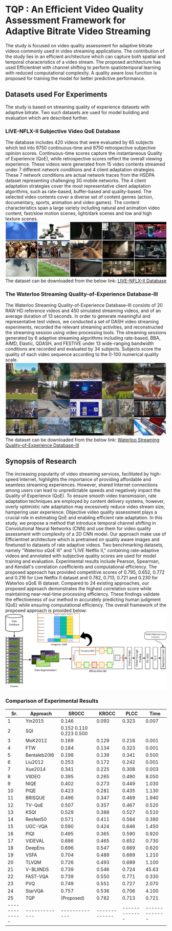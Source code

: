 # TQP : An Efficient Video Quality Assessment Framework for Adaptive Bitrate Video Streaming
The study is focused on video quality assessment for adaptive bitrate videos commonly used in video streaming applications. The contribution of the study lies in an efficient architecture which can capture both spatial and temporal characeristics of a video stream. The proposed architecture has used Efficientnet with channel shifting to perform spatiotemporal learning with reduced computational complexity. A quality aware loss function is proposed for training the model for better predictive performance.
## Datasets used For Experiments
The study is based on streaming quality of experience datasets with adaptive bitrate. Two such datasets are used for model building and evaluation which are described further.
### LIVE-NFLX-II Subjective Video QoE Database
 The database includes 420 videos that were evaluated by 65 subjects which led into 9750 continuous-time and 9750 retrospective subjective opinion scores. Continuous-time scores capture the instantaneous Quality of Experience (QoE), while retrospective scores reflect the overall viewing experience. These videos were generated from 15 video contents streamed under 7 different network conditions and 4 client adaptation strategies. These 7 network conditions are actual network traces from the HSDPA dataset representing challenging 3G mobile networks. The 4 client adaptation strategies cover the most representative client adaptation algorithms, such as rate-based, buffer-based and quality-based. The selected video contents cover a diverse set of content genres (action, documentary, sports, animation and video games). The content characteristics span a large variety including natural and animation video content, fast/slow motion scenes, light/dark scenes and low and high texture scenes. 
![Depiction of Some Videos in the dataset](https://github.com/nisarahmedrana/TQP/blob/main/Live.JPG)
The dataset can be downloaded from the below link: 
[LIVE-NFLX-II Database](https://live.ece.utexas.edu/research/LIVE_NFLX_II/live_nflx_plus.html)
### The Waterloo Streaming Quality-of-Experience Database-III
The Waterloo Streaming Quality-of-Experience Database-III consists of 20 RAW HD reference videos and 450 simulated streaming videos, and of an average duration of 13 seconds. In order to generate meaningful and representative test videos, we conducted a set of DASH video streaming experiments, recorded the relevant streaming activities, and reconstructed the streaming session using video processing tools. The streaming sessions generated by 6 adaptive streaming algorithms including rate-based, BBA, AIMD, Elastic, QDASH, and FESTIVE under 13 wide-ranging bandwidth conditions are recorded and evaluated by 34 subjects. Subjects score the quality of each video sequence according to the 0-100 numerical quality scale.
![Depiction of Some Videos in the dataset](https://github.com/nisarahmedrana/TQP/blob/main/Waterloo.jpg)
The dataset can be downloaded from the below link: 
[Waterloo Streaming Quality-of-Experience Database-III](https://ieee-dataport.org/open-access/waterloo-streaming-quality-experience-database-iii)
## Synopsis of Research
The increasing popularity of video streaming services, facilitated by high-speed Internet, highlights the importance of providing affordable and seamless streaming experiences. However, shared Internet connections among users can lead to unpredictable speeds and negatively impact the Quality of Experience (QoE). To ensure smooth video transmission, rate adaptation techniques are employed by content delivery systems, however, overly optimistic rate adaptation may excessively reduce video stream size, hampering user experience. Objective video quality assessment plays a crucial role in estimating QoE and enabling efficient rate adaptation. In this study, we propose a method that introduce temporal channel shifting in Convolutional Neural Networks (CNN) and use them for video quality assessment with complexity of a 2D CNN model. Our approach make use of Efficientnet architecture which is pretrained on quality aware images and finetuned to datasets of rate adaptive videos. Two benchmarking datasets, namely "Waterloo sQoE III" and "LIVE Netflix II," containing rate-adaptive videos and annotated with subjective quality scores are used for model training and evaluation.  Experimental results include Pearson, Spearman, and Kendall's correlation coefficients and computational efficiency. The proposed approach has provided competitive scores of 0.795, 0.652, 0.772 and 0.216 for Live Netflix II dataset and 0.782, 0.713, 0.721 and 0.230 for Waterloo sQoE III dataset. Compared to 24 existing approaches, our proposed approach demonstrates the highest correlation score while maintaining near-real-time processing efficiency. These findings validate the effectiveness of our method in accurately predicting human judgment (QoE) while ensuring computational efficiency.
The overall framework of the proposed approach is provided below:
![Framework of the proposed approach](https://github.com/nisarahmedrana/TQP/blob/main/TQP.jpg)
### Comparison of Experimental Results
| Sr.  | Approach | SROCC | KROCC | PLCC | Time|
| ------------- | ------------- | ------------- | ------------- | ------------- | ------------- |
|1 | Yin2015 | 0.146 | 0.093 | 0.323 | 0.007 |
|2 | SQI | 0.152 0.110 0.223 0.500
|3 | MoK2012 | 0.169 | 0.129 | 0.216 | 0.001 |
|4 | FTW  | 0.184 | 0.134 | 0.323 | 0.001 |
|5 | Bentaleb20l6 | 0.198 | 0.139 | 0.341 | 0.500 |
|6 | Liu2012  | 0.253 | 0.172 | 0.242 | 0.001 |
|7 | Xue2014  | 0.341 | 0.225 | 0.308 | 0.003 |
|8 | VIIDEO | 0.395 | 0.265 | 0.490 | 8.050 |
|9 | NIQE |  0.402 | 0.273 | 0.449 | 1.030 |
|10 | PIQE  | 0.423 | 0.281 | 0.435 | 1.130 |
|11 | BRISQUE  | 0.496 | 0.347 | 0.469 | 1.940 |
|12 | TV-QoE  | 0.507 | 0.357 | 0.467 | 0.520 |
|13 | KSQI |  0.529 | 0.388 | 0.527 | 0.510 |
|14 | ResNet50  | 0.571 | 0.411 | 0.564 | 0.380 |
|15 | UGC-VQA  | 0.590 | 0.424 | 0.646 | 1.450 |
|16 | PIQI  | 0.495 | 0.365 | 0.590 | 0.920 |
|17 | VIDEVAL  | 0.686 | 0.465 | 0.652 | 0.730 |
|18 | DeepEns  | 0.696 | 0.547 | 0.669 | 0.620 |
|19 | VSFA  | 0.704 | 0.489 | 0.669 | 1.210 |
|20 | TLVQM  | 0.726 | 0.493 | 0.689 | 1.100 |
|21 | V-BLIINDS  | 0.739 | 0.546 | 0.724 | 45.63 |
|22 | FAST-VQA | 0.739 | 0.550 | 0.771 | 0.330 |
|23 | PVQ  | 0.749 | 0.551 | 0.727 | 2.070 |
|24 | StarVQA | 0.757 | 0.536 | 0.706 | 4.100 |
|25 | TQP | (Proposed) | 0.782 | 0.713 | 0.721 | 0.230 |
| ------------- | ------------- | ------------- | ------------- | ------------- | ------------- |
